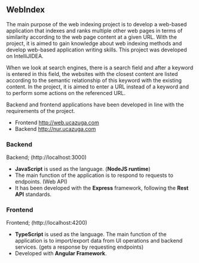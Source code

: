 ## WebIndex
The main purpose of the web indexing project is to develop a web-based application that indexes and ranks multiple other web pages in terms of similarity according to the web page content at a given URL.
With the project, it is aimed to gain knowledge about web indexing methods and develop web-based application writing skills. This project was developed on IntelliJIDEA.

When we look at search engines, there is a search field and after a keyword is entered in this field, the websites with the closest content are listed according to the semantic relationship of this keyword with the existing content.
In the project, it is aimed to enter a URL instead of a keyword and to perform some actions on the referenced URL.

Backend and frontend applications have been developed in line with the requirements of the project.
- Frontend http://web.ucazuga.com 
- Backend  http://nur.ucazuga.com 

###  Backend

Backend; (http://localhost:3000)
- **JavaScript** is used as the language. (**NodeJS runtime**)
- The main function of the application is to respond to requests to endpoints. (Web API)
- It has been developed with the **Express** framework, following the **Rest API** standards.

### Frontend
Frontend; (http://localhost:4200)
- **TypeScript** is used as the language.
The main function of the application is to import/export data from UI operations and backend services. (gets a response by requesting endpoints)
- Developed with **Angular Framework**.
